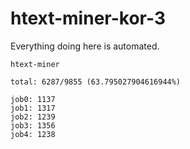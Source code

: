 # htext-miner-kor-3

Everything doing here is automated.

```
htext-miner

total: 6287/9855 (63.795027904616944%)

job0: 1137
job1: 1317
job2: 1239
job3: 1356
job4: 1238
```